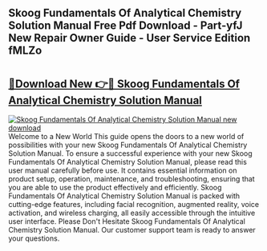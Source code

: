 ## Skoog Fundamentals Of Analytical Chemistry Solution Manual Free Pdf Download - Part-yfJ New Repair Owner Guide - User Service Edition fMLZo

# <h2><a href="http://bc46480.oget.top/?id=Skoog+Fundamentals+Of+Analytical+Chemistry+Solution+Manual">🔗Download New 👉🔴 Skoog Fundamentals Of Analytical Chemistry Solution Manual</a></h2>

[![Skoog Fundamentals Of Analytical Chemistry Solution Manual new download](https://i.imgur.com/5g1atiW.png)](http://bc46480.oget.top/?id=Skoog+Fundamentals+Of+Analytical+Chemistry+Solution+Manual)
Welcome to a New World This guide opens the doors to a new world of possibilities with your new Skoog Fundamentals Of Analytical Chemistry Solution Manual. To ensure a successful experience with your new Skoog Fundamentals Of Analytical Chemistry Solution Manual, please read this user manual carefully before use. It contains essential information on product setup, operation, maintenance, and troubleshooting, ensuring that you are able to use the product effectively and efficiently. Skoog Fundamentals Of Analytical Chemistry Solution Manual is packed with cutting-edge features, including facial recognition, augmented reality, voice activation, and wireless charging, all easily accessible through the intuitive user interface. Please Don't Hesitate Skoog Fundamentals Of Analytical Chemistry Solution Manual. Our customer support team is ready to answer your questions.
